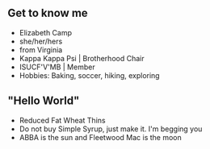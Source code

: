 ## Get to know me
- Elizabeth Camp
- she/her/hers
- from Virginia
- Kappa Kappa Psi | Brotherhood Chair
- ISUCF'V'MB | Member
- Hobbies: Baking, soccer, hiking, exploring


## "Hello World"
- Reduced Fat Wheat Thins
- Do not buy Simple Syrup, just make it. I'm begging you
- ABBA is the sun and Fleetwood Mac is the moon

